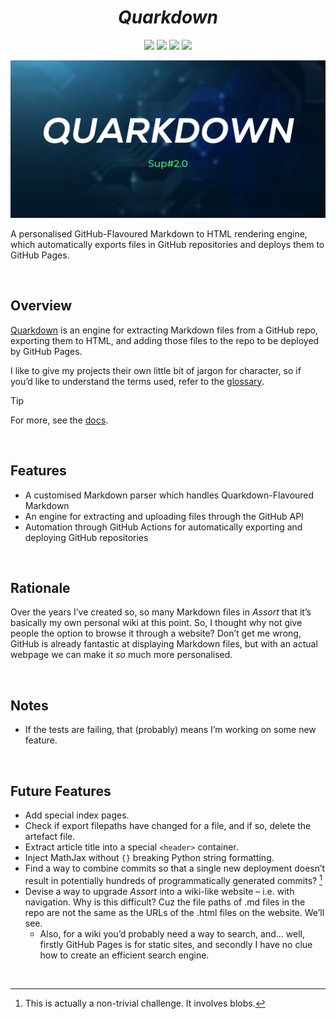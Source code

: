 <h1 align="center"> <em> Quarkdown </em> </h1>

<div align="center">
<img src="https://github.com/Sup2point0/Quarkdown/actions/workflows/tests.yml/badge.svg">
<img src="https://github.com/Sup2point0/Quarkdown/actions/workflows/quarkdown.yml/badge.svg">
<img src="https://github.com/Sup2point0/Quarkdown/actions/workflows/assort.yml/badge.svg">
<img src="https://github.com/Sup2point0/Quarkdown/actions/workflows/antarctica.yml/badge.svg">
</div>

![quarkdown-title](.assets/title.png)

A personalised GitHub-Flavoured Markdown to HTML rendering engine, which automatically exports files in GitHub repositories and deploys them to GitHub Pages.


<br>


## Overview

[Quarkdown](docs/glossary.md) is an engine for extracting Markdown files from a GitHub repo, exporting them to HTML, and adding those files to the repo to be deployed by GitHub Pages.

I like to give my projects their own little bit of jargon for character, so if you’d like to understand the terms used, refer to the [glossary](docs/glossary.md).

> [!TIP]
> For more, see the [docs](docs/).


<br>


## Features

- A customised Markdown parser which handles Quarkdown-Flavoured Markdown
- An engine for extracting and uploading files through the GitHub API
- Automation through GitHub Actions for automatically exporting and deploying GitHub repositories


<br>


## Rationale

Over the years I’ve created so, so many Markdown files in *Assort* that it’s basically my own personal wiki at this point. So, I thought why not give people the option to browse it through a website? Don’t get me wrong, GitHub is already fantastic at displaying Markdown files, but with an actual webpage we can make it *so* much more personalised.


<br>


## Notes

- If the tests are failing, that (probably) means I’m working on some new feature.


<br>


## Future Features

- Add special index pages.
- Check if export filepaths have changed for a file, and if so, delete the artefact file.
- Extract article title into a special `<header>` container.
- Inject MathJax without `{}` breaking Python string formatting.
- Find a way to combine commits so that a single new deployment doesn’t result in potentially hundreds of programmatically generated commits? [^combine-commits]
- Devise a way to upgrade *Assort* into a wiki-like website &ndash; i.e. with navigation. Why is this difficult? Cuz the file paths of .md files in the repo are not the same as the URLs of the .html files on the website. We’ll see.
  - Also, for a wiki you’d probably need a way to search, and... well, firstly GitHub Pages is for static sites, and secondly I have no clue how to create an efficient search engine.

[^combine-commits]: This is actually a non-trivial challenge. It involves blobs.


<br>
